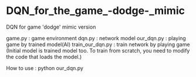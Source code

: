 # DQN_for_the_game_-dodge-_mimic
DQN for game 'dodge' mimic version

game.py : game environment
dqn.py : network model
our_dqn.py : playing game by trained model(AI)
train_our_dqn.py : train network by playing game
(Initial model is trained model too. To train from scratch, you need to modify the code that loads the model.)

How to use : python our_dqn.py
